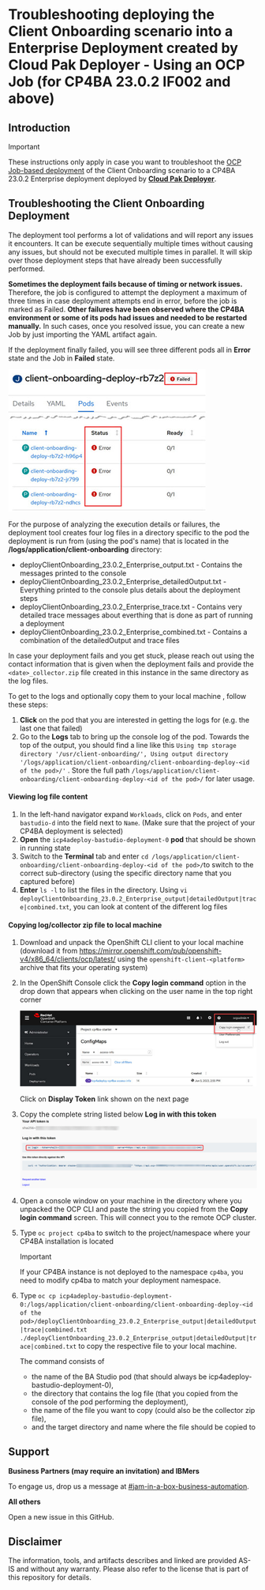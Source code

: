 # Troubleshooting deploying the Client Onboarding scenario into a Enterprise Deployment created by Cloud Pak Deployer - Using an OCP Job (for CP4BA 23.0.2 IF002 and above) 

## Introduction

> [!IMPORTANT]
>
> These instructions only apply in case you want to troubleshoot the [OCP Job-based deployment](CloudPakDeployerViaJob.md) of the Client Onboarding scenario to a CP4BA 23.0.2 Enterprise deployment deployed by [**Cloud Pak Deployer**](CloudPakDeployerViaJob.md).
>



## Troubleshooting the Client Onboarding Deployment

The deployment tool performs a lot of validations and will report any issues it encounters. It can be execute sequentially multiple times without causing any issues, but should not be executed multiple times in parallel. It will skip over those deployment steps that have already been successfully performed. 

**Sometimes the deployment fails because of timing or network issues.** Therefore, the job is configured to attempt the deployment a maximum of three times in case deployment attempts end in error, before the job is marked as Failed. 
**Other failures have been observed where the CP4BA environment or some of its pods had issues and needed to be restarted manually.** In such cases, once you resolved issue, you can create a new Job by just importing the YAML artifact again.

If the deployment finally failed, you will see three different pods all in **Error** state and the Job in **Failed** state.

<img src="images\ocp-deploy-job-created-failed.jpg" />

For the purpose of analyzing the execution details or failures, the deployment tool creates four log files in a directory specific to the pod the deployment is run from (using the pod's name) that is located in the **/logs/application/client-onboarding** directory:
- deployClientOnboarding_23.0.2_Enterprise_output.txt - Contains the messages printed to the console
- deployClientOnboarding_23.0.2_Enterprise_detailedOutput.txt - Everything printed to the console plus details about the deployment steps
- deployClientOnboarding_23.0.2_Enterprise_trace.txt - Contains very detailed trace messages about everthing that is done as part of running a deployment
- deployClientOnboarding_23.0.2_Enterprise_combined.txt - Contains a combination of the detailedOutput and trace files

In case your deployment fails and you get stuck, please reach out using the contact information that is given when the deployment fails and provide the `<date>_collector.zip` file created in this instance in the same directory as the log files.

To get to the logs and optionally copy them to your local machine , follow these steps:

1. **Click** on the pod that you are interested in getting the logs for (e.g. the last one that failed)
2. Go to the **Logs** tab to bring up the console log of the pod. Towards the top of the output, you should find a line like this 
   `Using tmp storage directory '/usr/client-onboarding/', Using output directory '/logs/application/client-onboarding/client-onboarding-deploy-<id of the pod>/'` .
   Store the full path `/logs/application/client-onboarding/client-onboarding-deploy-<id of the pod>/` for later usage.

#### Viewing log file content

1. In the left-hand navigator expand `Workloads`, click on `Pods`, and enter `bastudio-d` into the field next to `Name`. (Make sure that the project of your CP4BA deployment is selected)
2. **Open** the `icp4adeploy-bastudio-deployment-0` **pod** that should be shown in running state
3. Switch to the **Terminal** tab and enter `cd /logs/application/client-onboarding/client-onboarding-deploy-<id of the pod>/`to switch to the correct sub-directory (using the specific directory name that you captured before)
4. **Enter** `ls -l` to list the files in the directory. Using `vi deployClientOnboarding_23.0.2_Enterprise_output|detailedOutput|trace|combined.txt`, you can look at content of the different log files

#### Copying log/collector zip file to local machine

1. Download and unpack the OpenShift CLI client to your local machine (download it from https://mirror.openshift.com/pub/openshift-v4/x86_64/clients/ocp/latest/ using the `openshift-client-<platform>` archive that fits your operating system)

2. In the OpenShift Console click the **Copy login command** option in the drop down that appears when clicking on the user name in the top right corner 

   <img src="images\openshift-copy-log-in-command.jpg" />

   Click on **Display Token** link shown on the next page 

3. Copy the complete string listed below **Log in with this token**<img src="images\openshift-oc-log-in.jpg" />

4. Open a console window on your machine in the directory where you unpacked the OCP CLI and paste the string you copied from the **Copy login command** screen. This will connect you to the remote OCP cluster.

5. Type `oc project cp4ba` to switch to the project/namespace where your CP4BA installation is located

   > [!IMPORTANT]
   >
   > If your CP4BA instance is not deployed to the namespace `cp4ba`, you need to modify cp4ba to match your deployment namespace.

6. Type `oc cp icp4adeploy-bastudio-deployment-0:/logs/application/client-onboarding/client-onboarding-deploy-<id of the pod>/deployClientOnboarding_23.0.2_Enterprise_output|detailedOutput|trace|combined.txt ./deployClientOnboarding_23.0.2_Enterprise_output|detailedOutput|trace|combined.txt` to copy the respective file to your local machine.

   The command consists of 

   - the name of the BA Studio pod (that should always be icp4adeploy-bastudio-deployment-0),
   - the directory that contains the log file (that you copied from the console of the pod performing the deployment),
   - the name of the file you want to copy (could also be the collector zip file),
   - and the target directory and name where the file should be copied to



## Support

**Business Partners (may require an invitation) and IBMers** 

To engage us, drop us a message at [#jam-in-a-box-business-automation](https://ibm-cloudpak-partners.slack.com/archives/C04SMFNLA3T).

**All others**

Open a new issue in this GitHub.

## Disclaimer

The information, tools, and artifacts describes and linked are provided AS-IS and without any warranty. Please also refer to the license that is part of this repository for details.